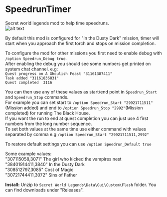 # SpeedrunTimer
Secret world legends mod to help time speedruns.   
![alt text](https://i.imgur.com/AeQbVol.png "Example")  
	
By default this mod is configured for "In the Dusty Dark" mission, timer will start when you approach the first torch and stops on mission completion.  

To configure the mod for other missions you first need to enable debug with `/option Speedrun_Debug true`.  
After enabling the debug you should see some numbers get printed on system chat channel. e.g:  
`Quest progress on A Ghoulish Feast "31161387411"`  
`Task added "31161836831"`  
`Quest completed  3116`  


You can then use any of these values as start/end point in `Speedrun_Start` and `Speedrun_Stop` commands.  
For example you can set start to `/option Speedrun_Start "29921711511"`(Mission added) and end to `/option Speedrun_Stop "2992"`(Mission completed) for running The Black House.  
If you want the run to end at quest completion you can just use 4 first numbers from the long number sequence.  
To set both values at the same time use either command with values separated by comma e.g `/option Speedrun_Start "29921711511,2992"`  

To restore default settings you can use `/option Speedrun_Default true`

Some example values:  
"307115058,3071" The girl who kicked the vampires nest  
"38401914411,3840" In the Dusty Dark  
"308512797,3085" Cost of Magic  
"30721744411,3072" Sins of Father  


**Install:**
Unzip to `Secret World Legends\Data\Gui\Custom\Flash` folder. You can find downloads under "Releases".

